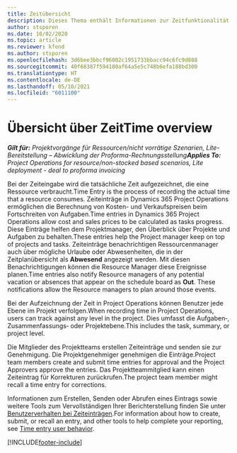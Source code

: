 ```yaml
---
title: Zeitübersicht
description: Dieses Thema enthält Informationen zur Zeitfunktionalität in Dynamics 365 Project Operations.
author: stsporen
ms.date: 10/02/2020
ms.topic: article
ms.reviewer: kfend
ms.author: stsporen
ms.openlocfilehash: 3d6bee3bbcf96002c1951733bbacc94c6fc9d888
ms.sourcegitcommit: 40f68387f594180af64a5e5c748b6efa188bd300
ms.translationtype: HT
ms.contentlocale: de-DE
ms.lasthandoff: 05/10/2021
ms.locfileid: "6011100"
---
```

# <a name="time-overview"></a><span data-ttu-id="957da-103">Übersicht über Zeit</span><span class="sxs-lookup"><span data-stu-id="957da-103">Time overview</span></span>

<span data-ttu-id="957da-104">_**Gilt für:** Projektvorgänge für Ressourcen/nicht vorrätige Szenarien, Lite-Bereitstellung – Abwicklung der Proforma-Rechnungsstellung_</span><span class="sxs-lookup"><span data-stu-id="957da-104">_**Applies To:** Project Operations for resource/non-stocked based scenarios, Lite deployment - deal to proforma invoicing_</span></span>

<span data-ttu-id="957da-105">Bei der Zeiteingabe wird die tatsächliche Zeit aufgezeichnet, die eine Ressource verbraucht.</span><span class="sxs-lookup"><span data-stu-id="957da-105">Time Entry is the process of recording the actual time that a resource consumes.</span></span> <span data-ttu-id="957da-106">Zeiteinträge in Dynamics 365 Project Operations ermöglichen die Berechnung von Kosten- und Verkaufspreisen beim Fortschreiten von Aufgaben.</span><span class="sxs-lookup"><span data-stu-id="957da-106">Time entries in Dynamics 365 Project Operations allow cost and sales prices to be calculated as tasks progress.</span></span> <span data-ttu-id="957da-107">Diese Einträge helfen dem Projektmanager, den Überblick über Projekte und Aufgaben zu behalten.</span><span class="sxs-lookup"><span data-stu-id="957da-107">These entries help the Project manager keep on top of projects and tasks.</span></span> <span data-ttu-id="957da-108">Zeiteinträge benachrichtigen Ressourcenmanager auch über mögliche Urlaube oder Abwesenheiten, die in der Zeitplanübersicht als **Abwesend** angezeigt werden. Mit diesen Benachrichtigungen können die Resource Manager diese Ereignisse planen.</span><span class="sxs-lookup"><span data-stu-id="957da-108">Time entries also notify Resource managers of any potential vacation or absences that appear on the schedule board as **Out**. These notifications allow the Resource managers to plan around those events.</span></span>

<span data-ttu-id="957da-109">Bei der Aufzeichnung der Zeit in Project Operations können Benutzer jede Ebene im Projekt verfolgen.</span><span class="sxs-lookup"><span data-stu-id="957da-109">When recording time in Project Operations, users can track against any level in the project.</span></span> <span data-ttu-id="957da-110">Dies umfasst die Aufgaben‑, Zusammenfassungs‑ oder Projektebene.</span><span class="sxs-lookup"><span data-stu-id="957da-110">This includes the task, summary, or project level.</span></span>

<span data-ttu-id="957da-111">Die Mitglieder des Projektteams erstellen Zeiteinträge und senden sie zur Genehmigung. Die Projektgenehmiger genehmigen die Einträge.</span><span class="sxs-lookup"><span data-stu-id="957da-111">Project team members create and submit time entries for approval and the Project Approvers approve the entries.</span></span> <span data-ttu-id="957da-112">Das Projektteammitglied kann einen Zeiteintrag für Korrekturen zurückrufen.</span><span class="sxs-lookup"><span data-stu-id="957da-112">The project team member might recall a time entry for corrections.</span></span>

<span data-ttu-id="957da-113">Informationen zum Erstellen, Senden oder Abrufen eines Eintrags sowie weitere Tools zum Vervollständigen Ihrer Berichterstellung finden Sie unter [Benutzerverhalten bei Zeiteinträgen](ui-behavior-time.md).</span><span class="sxs-lookup"><span data-stu-id="957da-113">For information about how to create, submit, or recall an entry, and other tools to help complete your reporting, see [Time entry user behavior](ui-behavior-time.md).</span></span>



[!INCLUDE[footer-include](../includes/footer-banner.md)]